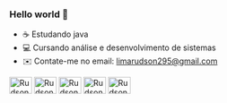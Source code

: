 ### Hello world 👋

- ☕ Estudando java
- 💻 Cursando análise e desenvolvimento de sistemas
- ✉️ Contate-me no email: limarudson295@gmail.com
<p align="left">
<img align="center" alt= "Rudson-Java" height="30" width="40" src="https://cdn.jsdelivr.net/gh/devicons/devicon@latest/icons/java/java-original.svg" />
<img align="center" alt= "Rudson-Java" height="30" width="40"<img src="https://cdn.jsdelivr.net/gh/devicons/devicon@latest/icons/spring/spring-original.svg" />
<img align="center" alt= "Rudson-Java" height="30" width="40" src="https://cdn.jsdelivr.net/gh/devicons/devicon@latest/icons/docker/docker-plain.svg" />
<img align="center" alt= "Rudson-Java" height="30" width="40" src="https://cdn.jsdelivr.net/gh/devicons/devicon@latest/icons/mysql/mysql-original-wordmark.svg" />
<img align="center" alt= "Rudson-Java" height="30" width="40"
src="https://cdn.jsdelivr.net/gh/devicons/devicon@latest/icons/mongodb/mongodb-original-wordmark.svg" />
          

</p>
          
